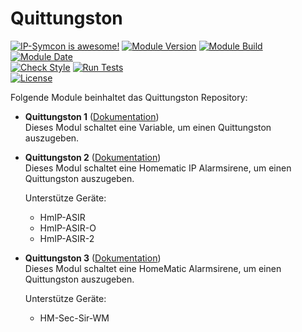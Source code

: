 # Quittungston  

[![IP-Symcon is awesome!](https://img.shields.io/badge/IP--Symcon-5.5-blue.svg)](https://www.symcon.de)
[![Module Version](https://img.shields.io/badge/Module_Version-5.00-blue.svg)]()
[![Module Build](https://img.shields.io/badge/Module_Build-1-blue.svg)]()
[![Module Date](https://img.shields.io/badge/Module_Date-20201120-blue.svg)]()  
[![Check Style](https://github.com/ubittner/Quittungston/workflows/Check%20Style/badge.svg)](https://github.com/ubittner/Quittungston/actions)
[![Run Tests](https://github.com/ubittner/Quittungston/workflows/Run%20Tests/badge.svg)](https://github.com/ubittner/Quittungston/actions)  
[![License](https://img.shields.io/badge/License-CC%20BY--NC--SA%204.0-green.svg)](https://creativecommons.org/licenses/by-nc-sa/4.0/)

Folgende Module beinhaltet das Quittungston Repository:  

- __Quittungston 1__ ([Dokumentation](Quittungston%201))  
    Dieses Modul schaltet eine Variable, um einen Quittungston auszugeben.

- __Quittungston 2__ ([Dokumentation](Quittungston%202))  
    Dieses Modul schaltet eine Homematic IP Alarmsirene, um einen Quittungston auszugeben.  
    
    Unterstütze Geräte:  
    * HmIP-ASIR
    * HmIP-ASIR-O
    * HmIP-ASIR-2

- __Quittungston 3__ ([Dokumentation](Quittungston%203))  
    Dieses Modul schaltet eine HomeMatic Alarmsirene, um einen Quittungston auszugeben.  
            
    Unterstütze Geräte:  
    * HM-Sec-Sir-WM